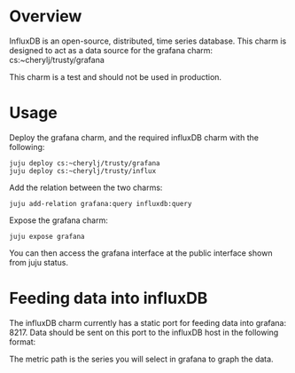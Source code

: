 # Overview

InfluxDB is an open-source, distributed, time series database.  This charm
is designed to act as a data source for the grafana charm: 
cs:~cherylj/trusty/grafana

This charm is a test and should not be used in production.

# Usage

Deploy the grafana charm, and the required influxDB charm with the following:

    juju deploy cs:~cherylj/trusty/grafana
    juju deploy cs:~cherylj/trusty/influx

Add the relation between the two charms:

    juju add-relation grafana:query influxdb:query

Expose the grafana charm:

    juju expose grafana

You can then access the grafana interface at the public interface shown
from juju status.

# Feeding data into influxDB

The influxDB charm currently has a static port for feeding data into grafana: 8217.
Data should be sent on this port to the influxDB host in the following format:

<metric path> <metric value> <metric timestamp>

The metric path is the series you will select in grafana to graph the data.
